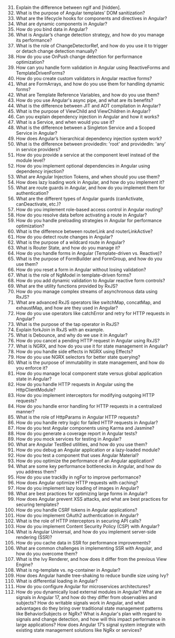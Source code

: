 31.	Explain the difference between ngIf and [hidden].
32.	What is the purpose of Angular templates’ DOM sanitization?
33.	What are the lifecycle hooks for components and directives in Angular?
34.	What are dynamic components in Angular?
35.	How do you bind data in Angular?
36.	What is Angular’s change detection strategy, and how do you manage its performance?
37.	What is the role of ChangeDetectorRef, and how do you use it to trigger or detach change detection manually?
38.	How do you use OnPush change detection for performance optimization?
39.	How can you handle form validation in Angular using ReactiveForms and TemplateDrivenForms?
40.	How do you create custom validators in Angular reactive forms?
41.	What are FormArrays, and how do you use them for handling dynamic forms?
42.	What are Template Reference Variables, and how do you use them?
43.	How do you use Angular's async pipe, and what are its benefits?
44.	What is the difference between JIT and AOT compilation in Angular?
45.	What is the purpose of ViewChild and ViewChildren in Angular?
46.	Can you explain dependency injection in Angular and how it works?
47.	What is a Service, and when would you use it?
48.	What is the difference between a Singleton Service and a Scoped Service in Angular?
49.	How does Angular’s hierarchical dependency injection system work?
50.	What is the difference between providedIn: 'root' and providedIn: 'any' in service providers?
51.	How do you provide a service at the component level instead of the module level?
52.	How do you implement optional dependencies in Angular using dependency injection?
53.	What are Angular Injection Tokens, and when should you use them?
54.	How does lazy loading work in Angular, and how do you implement it?
55.	What are route guards in Angular, and how do you implement them for authentication?
56.	What are the different types of Angular guards (canActivate, canDeactivate, etc.)?
57.	How do you implement role-based access control in Angular routing?
58.	How do you resolve data before activating a route in Angular?
59.	How do you handle preloading strategies in Angular for performance optimization?
60.	What is the difference between routerLink and routerLinkActive?
61.	How do you detect route changes in Angular?
62.	What is the purpose of a wildcard route in Angular?
63.	What is Router State, and how do you manage it?
64.	How do you handle forms in Angular (Template-driven vs. Reactive)?
65.	What is the purpose of FormBuilder and FormGroup, and how do you use them?
66.	How do you reset a form in Angular without losing validation?
67.	What is the role of NgModel in template-driven forms?
68.	How do you add dynamic validation to Angular reactive form controls?
69.	What are the utility functions provided by RxJS?
70.	How do you manage complex streams of asynchronous data using RxJS?
71.	What are advanced RxJS operators like switchMap, concatMap, and exhaustMap, and how are they used in Angular?
72.	How do you use operators like catchError and retry for HTTP requests in Angular?
73.	What is the purpose of the tap operator in RxJS?
74.	Explain forkJoin in RxJS with an example.
75.	What is Debounce, and why do we use it in Angular?
76.	How do you cancel a pending HTTP request in Angular using RxJS?
77.	What is NGRX, and how do you use it for state management in Angular?
78.	How do you handle side effects in NGRX using Effects?
79.	How do you use NGRX selectors for better state querying?
80.	What is the purpose of immutability in state management, and how do you enforce it?
81.	How do you manage local component state versus global application state in Angular?
82.	How do you handle HTTP requests in Angular using the HttpClientModule?
83.	How do you implement interceptors for modifying outgoing HTTP requests?
84.	How do you handle error handling for HTTP requests in a centralized manner?
85.	What is the role of HttpParams in Angular HTTP requests?
86.	How do you handle retry logic for failed HTTP requests in Angular?
87.	How do you test Angular components using Karma and Jasmine?
88.	How do you generate a coverage report in Angular tests?
89.	How do you mock services for testing in Angular?
90.	What are Angular TestBed utilities, and how do you use them?
91.	How do you debug an Angular application or a lazy-loaded module?
92.	How do you test a component that uses Angular Material?
93.	How do you optimize the performance of an Angular application?
94.	What are some key performance bottlenecks in Angular, and how do you address them?
95.	How do you use trackBy in ngFor to improve performance?
96.	How does Angular optimize HTTP requests with caching?
97.	How do you implement lazy loading of images in Angular?
98.	What are best practices for optimizing large forms in Angular?
99.	How does Angular prevent XSS attacks, and what are best practices for securing templates?
100.	How do you handle CSRF tokens in Angular applications?
101.	How do you implement OAuth2 authentication in Angular?
102.	What is the role of HTTP interceptors in securing API calls?
103.	How do you implement Content Security Policy (CSP) with Angular?
104.	What is Angular Universal, and how do you implement server-side rendering (SSR)?
105.	How do you cache data in SSR for performance improvements?
106.	What are common challenges in implementing SSR with Angular, and how do you overcome them?
107.	What is the Ivy Renderer, and how does it differ from the previous View Engine?
108.	What is ng-template vs. ng-container in Angular?
109.	How does Angular handle tree-shaking to reduce bundle size using Ivy?
110.	What is differential loading in Angular?
111.	How do you configure Angular for microservices architectures?
112.	How do you dynamically load external modules in Angular?
What are signals in Angular 17, and how do they differ from observables and subjects?
How do writable signals work in Angular, and what advantages do they bring over traditional state management patterns like BehaviorSubjects or NgRx?
What is Angular's plan with regard to signals and change detection, and how will this impact performance in large applications?
How does Angular 17’s signal system integrate with existing state management solutions like NgRx or services?